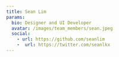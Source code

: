 ```yaml
---
title: Sean Lim
params:
  bio: Designer and UI Developer
  avatar: /images/team_members/sean.jpeg
  social:
    - url: https://github.com/seanlim
    -  url: https://twitter.com/seanlkx
---
```

